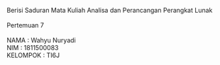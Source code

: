 Berisi Saduran Mata Kuliah Analisa dan Perancangan Perangkat Lunak<br>
<br>
Pertemuan 7<br>
<br>
NAMA : Wahyu Nuryadi<br>
NIM : 1811500083<br>
KELOMPOK : TI6J<br>
